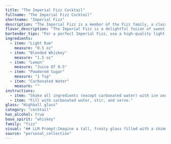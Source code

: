 ```yaml
---
title: "The Imperial Fizz Cocktail"
fullname: "The Imperial Fizz Cocktail"
shortname: "Imperial Fizz"
description: "The Imperial Fizz is a member of the Fizz family, a classic cocktail style characterized by a spirit base, citrus juice, sweetener, and a topping of carbonated water. Its origins are murky, but it likely emerged in the late 19th century as a twist on the traditional Gin Fizz, substituting rum and whiskey for gin. "
flavor_description: "The Imperial Fizz is a delightful fusion of sweet and tart, with the light rum providing a subtle sweetness and the whiskey offering a gentle warmth. The lemon's acidity balances the sweetness, creating a refreshing and zesty profile.  The powdered sugar adds a touch of creaminess, while the carbonated water provides a lively effervescence. The overall taste is complex, yet harmonious, making it a sophisticated yet approachable cocktail. "
bartender_tips: "For a perfect Imperial Fizz, use a high-quality light rum and a balanced blended whiskey.  Shake the cocktail well with ice to chill and dilute it properly.  Don't over-shake - you want a fluffy, foamy head, not a slush.  Use a fine-mesh strainer to remove any ice shards.  Finally, top with a splash of carbonated water to give it that fizzy, refreshing finish. "
ingredients:
  - item: "Light Rum"
    measure: "0.5 oz"
  - item: "Blended Whiskey"
    measure: "1.5 oz"
  - item: "Lemon"
    measure: "Juice Of 0.5"
  - item: "Powdered Sugar"
    measure: "1 Tsp"
  - item: "Carbonated Water"
    measure: ""
instructions:
  - item: "Shake all ingredients (except carbonated water) with ice and strain into a highball glass over two ice cubes."
  - item: "Fill with carbonated water, stir, and serve."
glass: "Highball glass"
category: "cocktail"
has_alcohol: true
base_spirit: "whiskey"
family: "fizz"
visual: "## LLM Prompt:Imagine a tall, frosty glass filled with a shimmering, pale yellow liquid. **Describe the appearance of this cocktail:*** **Texture:** Is it bubbly? Still? How does the light play on the surface?* **Color:**  Is the yellow light, dark, or a vibrant hue? Are there any subtle shifts in color?* **Garnish:** Consider a simple lemon twist or a sprig of fresh mint. How does it add to the overall visual appeal?* **Overall impression:** Does the cocktail look refreshing and inviting? Does it evoke a sense of history and elegance? **Remember to be descriptive and use imagery that brings the cocktail to life!** "
source: "personal_collection"
---
```


